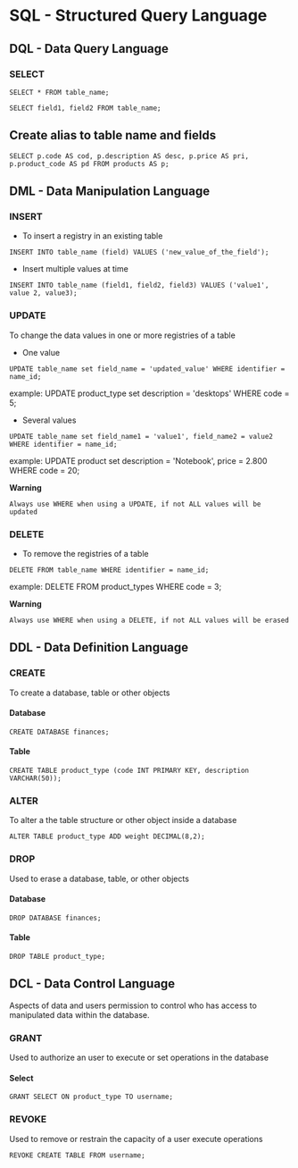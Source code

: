 # SQL - Structured Query Language

## DQL - Data Query Language

### SELECT

```
SELECT * FROM table_name;
```

```
SELECT field1, field2 FROM table_name;
```

## Create alias to table name and fields

```
SELECT p.code AS cod, p.description AS desc, p.price AS pri, p.product_code AS pd FROM products AS p; 
```

## DML - Data Manipulation Language

### INSERT
- To insert a registry in an existing table

```
INSERT INTO table_name (field) VALUES ('new_value_of_the_field');
```

- Insert multiple values at time

```
INSERT INTO table_name (field1, field2, field3) VALUES ('value1', value 2, value3);
```

### UPDATE
 To change the data values in one or more registries of a table
 
 * One value
``` 
UPDATE table_name set field_name = 'updated_value' WHERE identifier = name_id;
```
example: UPDATE product_type set description = 'desktops' WHERE code = 5;
    
* Several values
```
UPDATE table_name set field_name1 = 'value1', field_name2 = value2 WHERE identifier = name_id;
```
example: UPDATE product set description = 'Notebook', price = 2.800 WHERE code = 20;

**Warning**

```Always use WHERE when using a UPDATE, if not ALL values will be updated``` 

### DELETE
- To remove the registries of a table

```
DELETE FROM table_name WHERE identifier = name_id;
```
example: DELETE FROM product_types WHERE code = 3;

**Warning**

```Always use WHERE when using a DELETE, if not ALL values will be erased``` 

## DDL - Data Definition Language

### CREATE
To create a database, table or other objects

#### Database
```
CREATE DATABASE finances;

```
#### Table
```
CREATE TABLE product_type (code INT PRIMARY KEY, description VARCHAR(50));
```

### ALTER
To alter a the table structure or other object inside a database
```
ALTER TABLE product_type ADD weight DECIMAL(8,2);
```

### DROP
Used to erase a database, table, or other objects

#### Database
```
DROP DATABASE finances;
```
#### Table
```
DROP TABLE product_type;
```

## DCL - Data Control Language
Aspects of data and users permission to control who has access to manipulated data within the database.

### GRANT
Used to authorize an user to execute or set operations in the database
#### Select
```
GRANT SELECT ON product_type TO username;
```

### REVOKE

Used to remove or restrain the capacity of a user execute operations
```
REVOKE CREATE TABLE FROM username;
```

